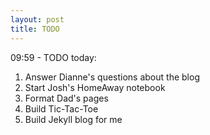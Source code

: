 ```yaml
---
layout: post
title: TODO
---
```


09:59 - TODO today:
1. Answer Dianne's questions about the blog
2. Start Josh's HomeAway notebook
3. Format Dad's pages
4. Build Tic-Tac-Toe									
5. Build Jekyll blog for me